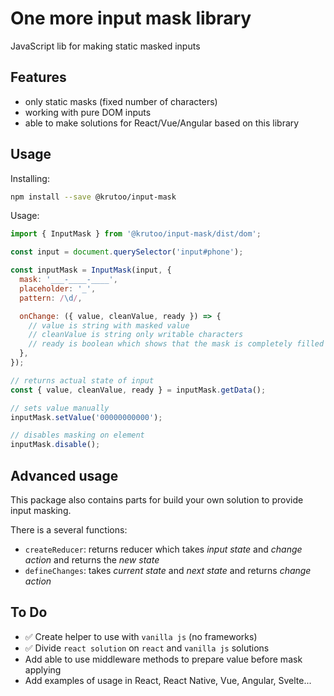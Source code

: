 # One more input mask library

JavaScript lib for making static masked inputs

## Features

- only static masks (fixed number of characters)
- working with pure DOM inputs
- able to make solutions for React/Vue/Angular based on this library

## Usage

Installing:

```bash
npm install --save @krutoo/input-mask
```

Usage:

```js
import { InputMask } from '@krutoo/input-mask/dist/dom';

const input = document.querySelector('input#phone');

const inputMask = InputMask(input, {
  mask: '___-____-____',
  placeholder: '_',
  pattern: /\d/,

  onChange: ({ value, cleanValue, ready }) => {
    // value is string with masked value
    // cleanValue is string only writable characters
    // ready is boolean which shows that the mask is completely filled
  },
});

// returns actual state of input
const { value, cleanValue, ready } = inputMask.getData();

// sets value manually
inputMask.setValue('00000000000');

// disables masking on element
inputMask.disable();
```

## Advanced usage

This package also contains parts for build your own solution to provide input masking.

There is a several functions:

- `createReducer`: returns reducer which takes *input state* and *change action* and returns the *new state*
- `defineChanges`: takes *current state* and *next state* and returns *change action*

## To Do

- ✅ Create helper to use with `vanilla js` (no frameworks)
- ✅ Divide `react solution` on `react` and `vanilla js` solutions
- Add able to use middleware methods to prepare value before mask applying
- Add examples of usage in React, React Native, Vue, Angular, Svelte...
